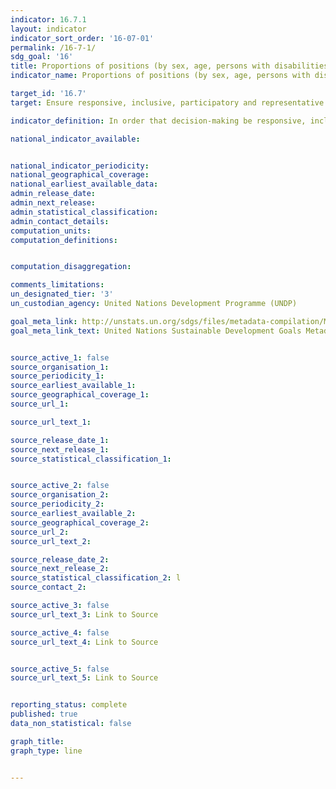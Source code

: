 ```yaml
---
indicator: 16.7.1
layout: indicator
indicator_sort_order: '16-07-01'
permalink: /16-7-1/
sdg_goal: '16'
title: Proportions of positions (by sex, age, persons with disabilities and population groups) in public institutions (national and local legislatures, public service, and judiciary) compared to national distributions
indicator_name: Proportions of positions (by sex, age, persons with disabilities and population groups) in public institutions (national and local legislatures, public service, and judiciary) compared to national distributions

target_id: '16.7'
target: Ensure responsive, inclusive, participatory and representative decision-making at all levels

indicator_definition: In order that decision-making be responsive, inclusive, participatory and representative, it is important to ensure diversity in representation at all levels of State institutions (central, regional and local).

national_indicator_available:


national_indicator_periodicity:
national_geographical_coverage:
national_earliest_available_data:
admin_release_date:
admin_next_release:
admin_statistical_classification:
admin_contact_details:
computation_units:
computation_definitions:


computation_disaggregation:

comments_limitations:
un_designated_tier: '3'
un_custodian_agency: United Nations Development Programme (UNDP)

goal_meta_link: http://unstats.un.org/sdgs/files/metadata-compilation/Metadata-Goal-16.pdf
goal_meta_link_text: United Nations Sustainable Development Goals Metadata (pdf 894kB)


source_active_1: false
source_organisation_1:
source_periodicity_1:
source_earliest_available_1:
source_geographical_coverage_1:
source_url_1:

source_url_text_1:

source_release_date_1:
source_next_release_1:
source_statistical_classification_1:


source_active_2: false
source_organisation_2:
source_periodicity_2:
source_earliest_available_2:
source_geographical_coverage_2:
source_url_2:
source_url_text_2:

source_release_date_2:
source_next_release_2:
source_statistical_classification_2: l
source_contact_2:

source_active_3: false
source_url_text_3: Link to Source

source_active_4: false
source_url_text_4: Link to Source


source_active_5: false
source_url_text_5: Link to Source


reporting_status: complete
published: true
data_non_statistical: false

graph_title:
graph_type: line


---
```

